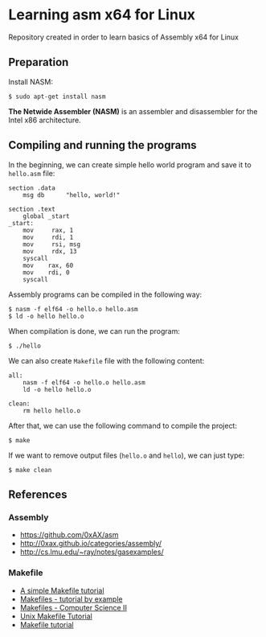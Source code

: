 Learning asm x64 for Linux
==========================

Repository created in order to learn basics of Assembly x64 for Linux

Preparation
-----------

Install NASM:

```
$ sudo apt-get install nasm
```

**The Netwide Assembler (NASM)** is an assembler and disassembler for the Intel x86 architecture. 

Compiling and running the programs
----------------------------------

In the beginning, we can create simple hello world program and save it to `hello.asm` file:

```assembly
section .data
    msg db      "hello, world!"

section .text
    global _start
_start:
    mov     rax, 1
    mov     rdi, 1
    mov     rsi, msg
    mov     rdx, 13
    syscall
    mov    rax, 60
    mov    rdi, 0
    syscall
```

Assembly programs can be compiled in the following way:

```
$ nasm -f elf64 -o hello.o hello.asm
$ ld -o hello hello.o
```

When compilation is done, we can run the program:

```
$ ./hello
```

We can also create `Makefile` file with the following content:

```
all:
	nasm -f elf64 -o hello.o hello.asm
	ld -o hello hello.o

clean:
	rm hello hello.o
```

After that, we can use the following command to compile the project:

```
$ make
```

If we want to remove output files (`hello.o` and `hello`), we can just type:

```
$ make clean
```

References
----------

### Assembly
- https://github.com/0xAX/asm
- http://0xax.github.io/categories/assembly/
- http://cs.lmu.edu/~ray/notes/gasexamples/

### Makefile
- [A simple Makefile tutorial](http://www.cs.colby.edu/maxwell/courses/tutorials/maketutor/)
- [Makefiles - tutorial by example](http://mrbook.org/blog/tutorials/make/)
- [Makefiles - Computer Science II](https://www.cs.umd.edu/class/fall2002/cmsc214/Tutorial/makefile.html)
- [Unix Makefile Tutorial](http://www.tutorialspoint.com/makefile/)
- [Makefile tutorial](http://makefiletutorial.com/)

